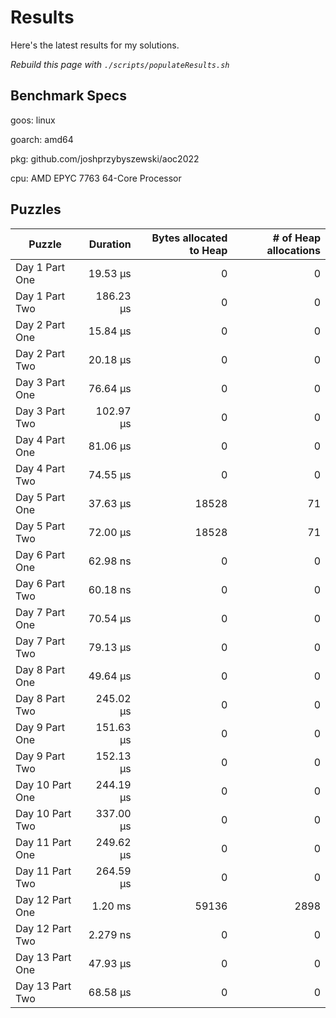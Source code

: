 # Results

Here's the latest results for my solutions.

_Rebuild this page with `./scripts/populateResults.sh`_

## Benchmark Specs

goos: linux

goarch: amd64

pkg: github.com/joshprzybyszewski/aoc2022

cpu: AMD EPYC 7763 64-Core Processor                


## Puzzles

|Puzzle|Duration|Bytes allocated to Heap|# of Heap allocations|
|-|-:|-:|-:|
|Day 1 Part One|19.53 µs|0|0|
|Day 1 Part Two|186.23 µs|0|0|
|Day 2 Part One|15.84 µs|0|0|
|Day 2 Part Two|20.18 µs|0|0|
|Day 3 Part One|76.64 µs|0|0|
|Day 3 Part Two|102.97 µs|0|0|
|Day 4 Part One|81.06 µs|0|0|
|Day 4 Part Two|74.55 µs|0|0|
|Day 5 Part One|37.63 µs|18528|71|
|Day 5 Part Two|72.00 µs|18528|71|
|Day 6 Part One|62.98 ns|0|0|
|Day 6 Part Two|60.18 ns|0|0|
|Day 7 Part One|70.54 µs|0|0|
|Day 7 Part Two|79.13 µs|0|0|
|Day 8 Part One|49.64 µs|0|0|
|Day 8 Part Two|245.02 µs|0|0|
|Day 9 Part One|151.63 µs|0|0|
|Day 9 Part Two|152.13 µs|0|0|
|Day 10 Part One|244.19 µs|0|0|
|Day 10 Part Two|337.00 µs|0|0|
|Day 11 Part One|249.62 µs|0|0|
|Day 11 Part Two|264.59 µs|0|0|
|Day 12 Part One|1.20 ms|59136|2898|
|Day 12 Part Two|2.279 ns|0|0|
|Day 13 Part One|47.93 µs|0|0|
|Day 13 Part Two|68.58 µs|0|0|
